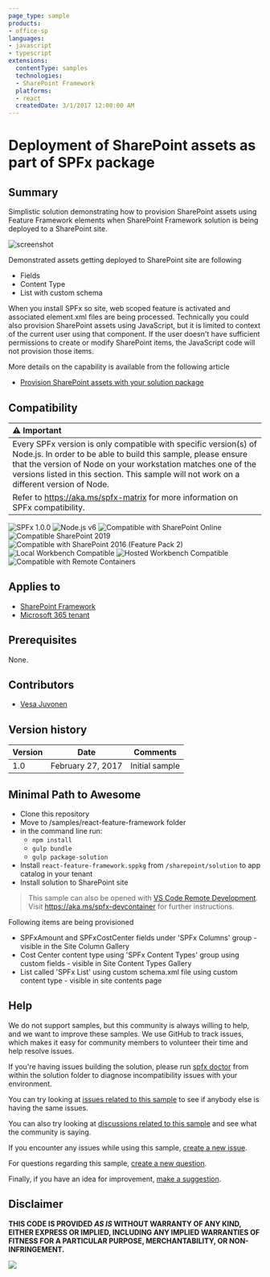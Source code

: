 ```yaml
---
page_type: sample
products:
- office-sp
languages:
- javascript
- typescript
extensions:
  contentType: samples
  technologies:
  - SharePoint Framework
  platforms:
  - react
  createdDate: 3/1/2017 12:00:00 AM
---
```

# Deployment of SharePoint assets as part of SPFx package

## Summary
Simplistic solution demonstrating how to provision SharePoint assets using Feature Framework elements when SharePoint Framework solution is being deployed to a SharePoint site. 

![screenshot](assets/screenshot.png)

Demonstrated assets getting deployed to SharePoint site are following

- Fields
- Content Type
- List with custom schema

When you install SPFx so site, web scoped feature is activated and associated element.xml files are being processed. Technically you could also provision SharePoint assets using JavaScript, but it is limited to context of the current user using that component. If the user doesn't have sufficient permissions to create or modify SharePoint items, the JavaScript code will not provision those items. 

More details on the capability is available from the following article

* [Provision SharePoint assets with your solution package](https://docs.microsoft.com/sharepoint/dev/spfx/toolchain/provision-sharepoint-assets)

## Compatibility

| :warning: Important          |
|:---------------------------|
| Every SPFx version is only compatible with specific version(s) of Node.js. In order to be able to build this sample, please ensure that the version of Node on your workstation matches one of the versions listed in this section. This sample will not work on a different version of Node.|
|Refer to <https://aka.ms/spfx-matrix> for more information on SPFx compatibility.   |

![SPFx 1.0.0](https://img.shields.io/badge/SPFx-1.0.0-green.svg)
![Node.js v6](https://img.shields.io/badge/Node.js-v6-green.svg) 
![Compatible with SharePoint Online](https://img.shields.io/badge/SharePoint%20Online-Compatible-green.svg)
![Compatible SharePoint 2019](https://img.shields.io/badge/SharePoint%20Server%202019-Compatible-green.svg)
![Compatible with SharePoint 2016 (Feature Pack 2)](https://img.shields.io/badge/SharePoint%20Server%202016%20(Feature%20Pack%202)-Compatible-green.svg)
![Local Workbench Compatible](https://img.shields.io/badge/Local%20Workbench-Compatible-green.svg)
![Hosted Workbench Compatible](https://img.shields.io/badge/Hosted%20Workbench-Compatible-green.svg)
![Compatible with Remote Containers](https://img.shields.io/badge/Remote%20Containers-Compatible-green.svg)


## Applies to

* [SharePoint Framework](https://blogs.office.com/2017/02/23/sharepoint-framework-reaches-general-availability-build-and-deploy-engaging-web-parts-today/)
* [Microsoft 365 tenant](https://learn.microsoft.com/sharepoint/dev/spfx/set-up-your-development-environment)

## Prerequisites
 
None.

## Contributors

* [Vesa Juvonen](https://github.com/VesaJuvonen)

## Version history

Version|Date|Comments
-------|----|--------
1.0|February 27, 2017|Initial sample


## Minimal Path to Awesome

- Clone this repository
- Move to /samples/react-feature-framework folder
- in the command line run:
  - `npm install`
  - `gulp bundle`
  - `gulp package-solution`
- Install `react-feature-framework.sppkg` from `/sharepoint/solution` to app catalog in your tenant
- Install solution to SharePoint site

>  This sample can also be opened with [VS Code Remote Development](https://code.visualstudio.com/docs/remote/remote-overview). Visit https://aka.ms/spfx-devcontainer for further instructions.

Following items are being provisioned

- SPFxAmount and SPFxCostCenter fields under 'SPFx Columns' group - visible in the Site Column Gallery
- Cost Center content type using 'SPFx Content Types' group using custom fields - visible in Site Content Types Gallery
- List called 'SPFx List' using custom schema.xml file using custom content type - visible in site contents page

## Help

We do not support samples, but this community is always willing to help, and we want to improve these samples. We use GitHub to track issues, which makes it easy for  community members to volunteer their time and help resolve issues.

If you're having issues building the solution, please run [spfx doctor](https://pnp.github.io/cli-microsoft365/cmd/spfx/spfx-doctor/) from within the solution folder to diagnose incompatibility issues with your environment.

You can try looking at [issues related to this sample](https://github.com/pnp/sp-dev-fx-webparts/issues?q=label%3A%22sample%3A%20react-feature-framework%22) to see if anybody else is having the same issues.

You can also try looking at [discussions related to this sample](https://github.com/pnp/sp-dev-fx-webparts/discussions?discussions_q=react-feature-framework) and see what the community is saying.

If you encounter any issues while using this sample, [create a new issue](https://github.com/pnp/sp-dev-fx-webparts/issues/new?assignees=&labels=Needs%3A+Triage+%3Amag%3A%2Ctype%3Abug-suspected%2Csample%3A%20react-feature-framework&template=bug-report.yml&sample=react-feature-framework&authors=@VesaJuvonen&title=react-feature-framework%20-%20).

For questions regarding this sample, [create a new question](https://github.com/pnp/sp-dev-fx-webparts/issues/new?assignees=&labels=Needs%3A+Triage+%3Amag%3A%2Ctype%3Aquestion%2Csample%3A%20react-feature-framework&template=question.yml&sample=react-feature-framework&authors=@VesaJuvonen&title=react-feature-framework%20-%20).

Finally, if you have an idea for improvement, [make a suggestion](https://github.com/pnp/sp-dev-fx-webparts/issues/new?assignees=&labels=Needs%3A+Triage+%3Amag%3A%2Ctype%3Aenhancement%2Csample%3A%20react-feature-framework&template=suggestion.yml&sample=react-feature-framework&authors=@VesaJuvonen&title=react-feature-framework%20-%20).


## Disclaimer

**THIS CODE IS PROVIDED *AS IS* WITHOUT WARRANTY OF ANY KIND, EITHER EXPRESS OR IMPLIED, INCLUDING ANY IMPLIED WARRANTIES OF FITNESS FOR A PARTICULAR PURPOSE, MERCHANTABILITY, OR NON-INFRINGEMENT.**

<img src="https://pnptelemetry.azurewebsites.net/sp-dev-fx-webparts/samples/react-feature-framework" />
